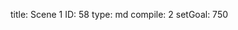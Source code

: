 title:          Scene 1
ID:             58
type:           md
compile:        2
setGoal:        750


